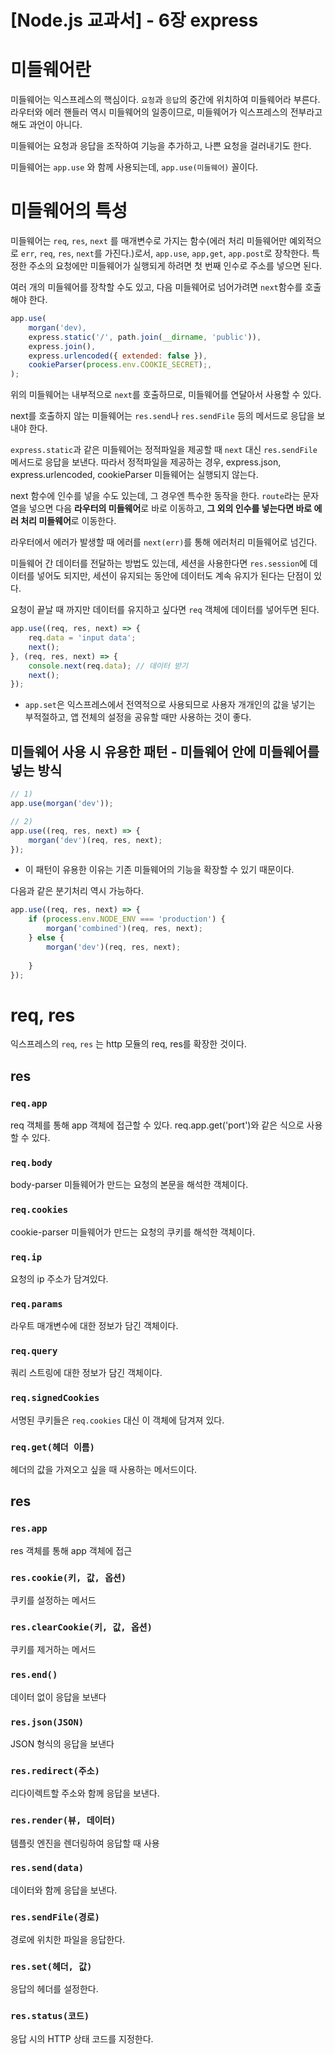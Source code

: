 # [Node.js 교과서] - 6장 express 

# 미들웨어란 
미들웨어는 익스프레스의 핵심이다. `요청`과 `응답`의 중간에 위치하여 미들웨어라 부른다. 라우터와 에러 핸들러 역시 미들웨어의 일종이므로, 미들웨어가 익스프레스의 전부라고 해도 과언이 아니다.

미들웨어는 요청과 응답을 조작하여 기능을 추가하고, 나쁜 요청을 걸러내기도 한다.

미들웨어는 `app.use` 와 함께 사용되는데, `app.use(미들웨어)` 꼴이다. 

# 미들웨어의 특성 
미들웨어는 `req`, `res`, `next` 를 매개변수로 가지는 함수(에러 처리 미들웨어만 예외적으로 `err`, `req`, `res`, `next`를 가진다.)로서, `app.use`, `app,get`, `app.post`로 장착한다. 특정한 주소의 요청에만 미들웨어가 실행되게 하려면 첫 번째 인수로 주소를 넣으면 된다.

여러 개의 미들웨어를 장착할 수도 있고, 다음 미들웨어로 넘어가려면 `next`함수를 호출해야 한다. 

``` javascript
app.use(
    morgan('dev),
    express.static('/', path.join(__dirname, 'public')),
    express.join(),
    express.urlencoded({ extended: false }),
    cookieParser(process.env.COOKIE_SECRET);,
);
```
위의 미들웨어는 내부적으로 `next`를 호출하므로, 미들웨어를 연달아서 사용할 수 있다. 

next를 호출하지 않는 미들웨어는 `res.send`나 `res.sendFile` 등의 메서드로 응답을 보내야 한다. 

`express.static`과 같은 미들웨어는 정적파일을 제공할 때 `next` 대신 `res.sendFile` 메서드로 응답을 보낸다. 따라서 정적파일을 제공하는 경우, express.json, express.urlencoded, cookieParser 미들웨어는 실행되지 않는다. 

next 함수에 인수를 넣을 수도 있는데, 그 경우엔 특수한 동작을 한다. `route`라는 문자열을 넣으면 다음 **라우터의 미들웨어**로 바로 이동하고, **그 외의 인수를 넣는다면 바로 에러 처리 미들웨어**로 이동한다.

라우터에서 에러가 발생할 때 에러를 `next(err)`를 통해 에러처리 미들웨어로 넘긴다. 

미들웨어 간 데이터를 전달하는 방법도 있는데, 세션을 사용한다면 `res.session`에 데이터를 넣어도 되지만, 세션이 유지되는 동안에 데이터도 계속 유지가 된다는 단점이 있다. 

요청이 끝날 때 까지만 데이터를 유지하고 싶다면 `req` 객체에 데이터를 넣어두면 된다.

``` javascript
app.use((req, res, next) => {
    req.data = 'input data';
    next();
}, (req, res, next) => {
    console.next(req.data); // 데이터 받기
    next();
});
```

- `app.set`은 익스프레스에서 전역적으로 사용되므로 사용자 개개인의 값을 넣기는 부적절하고, 앱 전체의 설정을 공유할 때만 사용하는 것이 좋다. 

## 미들웨어 사용 시 유용한 패턴 - 미들웨어 안에 미들웨어를  넣는 방식

``` javascript
// 1) 
app.use(morgan('dev'));

// 2) 
app.use((req, res, next) => {
    morgan('dev')(req, res, next);
});

``` 
- 이 패턴이 유용한 이유는 기존 미들웨어의 기능을 확장할 수 있기 때문이다. 

다음과 같은 분기처리 역시 가능하다. 

``` javascript
app.use((req, res, next) => {
    if (process.env.NODE_ENV === 'production') {
        morgan('combined')(req, res, next);
    } else {
        morgan('dev')(req, res, next);
    
    }
});
```

# req, res
익스프레스의 `req`, `res` 는 http 모듈의 req, res를 확장한 것이다. 

## res

### `req.app`
req 객체를 통해 app 객체에 접근할 수 있다. req.app.get('port')와 같은 식으로 사용할 수 있다.

### `req.body` 
body-parser 미들웨어가 만드는 요청의 본문을 해석한 객체이다. 

### `req.cookies` 
cookie-parser 미들웨어가 만드는 요청의 쿠키를 해석한 객체이다. 

### `req.ip`
요청의 ip 주소가 담겨있다. 

### `req.params`
라우트 매개변수에 대한 정보가 담긴 객체이다. 

### `req.query`
쿼리 스트링에 대한 정보가 담긴 객체이다.

### `req.signedCookies`
서명된 쿠키들은 `req.cookies` 대신 이 객체에 담겨져 있다.

### `req.get(헤더 이름)`
헤더의 값을 가져오고 싶을 때 사용하는 메서드이다. 

## res 
### `res.app`
res 객체를 통해 app 객체에 접근 
### `res.cookie(키, 값, 옵션)`
쿠키를 설정하는 메서드 
### `res.clearCookie(키, 값, 옵션)`
쿠키를 제거하는 메서드 
### `res.end()`
데이터 없이 응답을 보낸다 
### `res.json(JSON)`
JSON 형식의 응답을 보낸다
### `res.redirect(주소)`
리다이렉트할 주소와 함께 응답을 보낸다. 
### `res.render(뷰, 데이터)`
템플릿 엔진을 렌더링하여 응답할 때 사용 
### `res.send(data)`
데이터와 함께 응답을 보낸다. 
### `res.sendFile(경로)`
경로에 위치한 파일을 응답한다. 
### `res.set(헤더, 값)`
응답의 헤더를 설정한다. 
### `res.status(코드)`
응답 시의 HTTP 상태 코드를 지정한다. 

